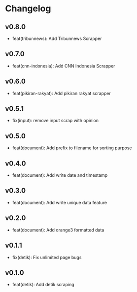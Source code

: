 # Changelog

## v0.8.0
- feat(tribunnews): Add Tribunnews Scrapper

## v0.7.0
- feat(cnn-indonesia): Add CNN Indonesia Scrapper

## v0.6.0
- feat(pikiran-rakyat): Add pikiran rakyat scrapper

## v0.5.1
- fix(input): remove input scrap with opinion

## v0.5.0
- feat(document): Add prefix to filename for sorting purpose

## v0.4.0
- feat(document): Add write date and timestamp

## v0.3.0
- feat(document): Add write unique data feature

## v0.2.0
- feat(document): Add orange3 formatted data

## v0.1.1
- fix(detik): Fix unlimited page bugs

## v0.1.0
- feat(detik): Add detik scraping